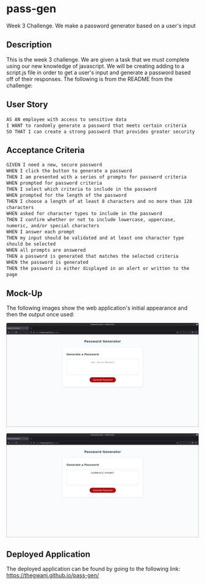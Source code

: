 # pass-gen
Week 3 Challenge. We make a password generator based on a user's input

## Description

This is the week 3 challenge. We are given a task that we must complete using our new knowledge of javascript. 
We will be creating adding to a script.js file in order to get a user's input and generate a password based off of their responses.
The following is from the README from the challenge:

## User Story

```
AS AN employee with access to sensitive data
I WANT to randomly generate a password that meets certain criteria
SO THAT I can create a strong password that provides greater security
```

## Acceptance Criteria

```
GIVEN I need a new, secure password
WHEN I click the button to generate a password
THEN I am presented with a series of prompts for password criteria
WHEN prompted for password criteria
THEN I select which criteria to include in the password
WHEN prompted for the length of the password
THEN I choose a length of at least 8 characters and no more than 128 characters
WHEN asked for character types to include in the password
THEN I confirm whether or not to include lowercase, uppercase, numeric, and/or special characters
WHEN I answer each prompt
THEN my input should be validated and at least one character type should be selected
WHEN all prompts are answered
THEN a password is generated that matches the selected criteria
WHEN the password is generated
THEN the password is either displayed in an alert or written to the page
```

## Mock-Up

The following images show the web application's initial appearance and then the output once used:

![The Password Generator application displays a red button to "Generate Password".](./assets/pass-gen-start.png)

![The Password Generator application displays the generated password in the center box.](./assets/pass-gen-example.png)

## Deployed Application

The deployed application can be found by going to the following link: https://thegwanj.github.io/pass-gen/
